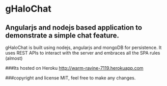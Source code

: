 gHaloChat
=============

Angularjs and nodejs based application to demonstrate a simple chat feature.
---------------
gHaloChat is built using nodejs, angularjs and mongoDB for persistence.
It uses REST APIs to interact with the server and embraces all the SPA rules (almost)

###Its hosted on Heroku
    http://warm-ravine-7119.herokuapp.com

###copyright and license
    MIT, feel free to make any changes.



